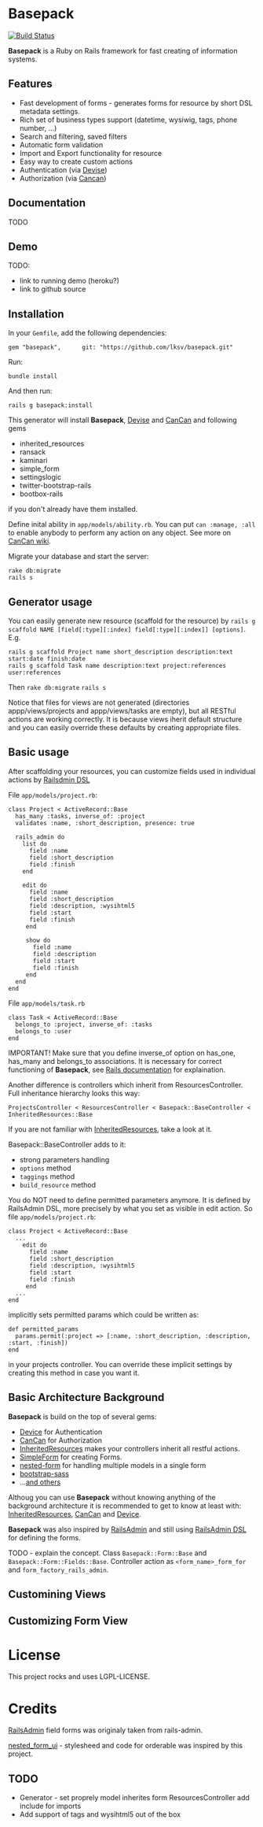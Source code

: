 Basepack
=======
[![Build Status](https://api.travis-ci.org/lksv/basepack.png?branch=master)](http://travis-ci.org/lksv/base_pack)

**Basepack** is a Ruby on Rails framework for fast creating of information
systems.

## Features

* Fast development of forms - generates forms for resource by short DSL metadata
  settings.
* Rich set of business types support (datetime, wysiwig, tags, phone number, ...)
* Search and filtering, saved filters
* Automatic form validation
* Import and Export functionality for resource
* Easy way to create custom actions
* Authentication (via [Devise](ttps://github.com/plataformatec/devise))
* Authorization (via [Cancan](https://github.com/ryanb/cancan.git))

## Documentation

TODO

## Demo

TODO:
* link to running demo (heroku?)
* link to github source

## Installation

In your `Gemfile`, add the following dependencies:

    gem "basepack",      git: "https://github.com/lksv/basepack.git"

Run:

    bundle install

And then run:

    rails g basepack:install

This generator will install **Basepack**, 
[Devise](https://github.com/plataformatec/devise) and
[CanCan](https://github.com/ryanb/cancan.git) and following gems
* inherited\_resources
* ransack
* kaminari
* simple\_form
* settingslogic
* twitter-bootstrap-rails
* bootbox-rails

if you don't already have them installed.

Define inital ability in `app/models/ability.rb`. You can put ```can
:manage, :all``` to enable anybody to perform any
action on any object. See more on [CanCan
wiki](https://github.com/ryanb/cancan/wiki/Defining-Abilities).

Migrate your database and start the server:

    rake db:migrate
    rails s


## Generator usage

You can easily generate new resource (scaffold for the resource) by
```rails g scaffold NAME [field[:type][:index] field[:type][:index]] [options]```.
E.g.

    rails g scaffold Project name short_description description:text start:date finish:date
    rails g scaffold Task name description:text project:references user:references

Then 
```rake db:migrate```
```rails s```

Notice that files for views are not generated (directories appp/views/projects and appp/views/tasks are empty), but all RESTful actions are working correctly. It is because views iherit default structure and you can easily override these defaults by creating appropriate files.

## Basic usage

After scaffolding your resources, you can customize fields used in individual actions by [Railsdmin DSL](https://github.com/sferik/rails_admin/wiki/Railsadmin-DSL)

File ```app/models/project.rb```:
```
class Project < ActiveRecord::Base
  has_many :tasks, inverse_of: :project
  validates :name, :short_description, presence: true

  rails_admin do
    list do
      field :name
      field :short_description
      field :finish
    end

    edit do
      field :name
      field :short_description
      field :description, :wysihtml5
      field :start
      field :finish
     end 

     show do
       field :name
       field :description
       field :start
       field :finish
     end 
  end 
end
```

File ```app/models/task.rb```
```
class Task < ActiveRecord::Base
  belongs_to :project, inverse_of: :tasks
  belongs_to :user
end
```
IMPORTANT! Make sure that you define inverse_of option on has_one, has_many and belongs_to associations. It is necessary for correct functioning of **Basepack**, see [Rails documentation](http://api.rubyonrails.org/classes/ActiveRecord/Associations/ClassMethods.html#label-Bi-directional+associations) for explaination.


Another difference is controllers which inherit from ResourcesController. Full inheritance hierarchy looks this way:
```
ProjectsController < ResourcesController < Basepack::BaseController < InheritedResources::Base
```


If you are not familiar with [InheritedResources](https://github.com/josevalim/inherited_resources), take a look at it.  

Basepack::BaseController adds to it:
* strong parameters handling
* ```options``` method
* ```taggings``` method
* ```build_resource``` method

You do NOT need to define permitted parameters anymore. It is defined by RailsAdmin DSL, more precisely by what you set as visible in edit action. 
So file ```app/models/project.rb```:

```
class Project < ActiveRecord::Base
  ...
    edit do
      field :name
      field :short_description
      field :description, :wysihtml5
      field :start
      field :finish
     end 
  ...
end
```

implicitly sets permitted params which could be written as:
```
def permitted_params
  params.permit(:project => [:name, :short_description, :description, :start, :finish])
end
```
in your projects controller. You can override these implicit settings by creating this method in case you want it.

## Basic Architecture Background

**Basepack** is build on the top of several gems:
* [Device](https://github.com/plataformatec/devise) for Authentication
* [CanCan](https://github.com/ryanb/cancan.git) for Authorization
* [InheritedResources](https://github.com/josevalim/inherited_resources)
   makes your controllers inherit all restful actions.
* [SimpleForm](https://github.com/plataformatec/simple_form) for
  creating Forms.
* [nested-form](https://github.com/ryanb/nested_form) for handling
  multiple models in a single form
* [bootstrap-sass](https://github.com/thomas-mcdonald/bootstrap-sass)
* ...[and others](basepack.gemspec)

Althoug you can use **Basepack** without knowing anything of the
background architecture it is recommended to get to know at least with:
[InheritedResources](https://github.com/josevalim/inherited_resources),
[CanCan](https://github.com/ryanb/cancan.git) and
[Device](https://github.com/plataformatec/devise). 

**Basepack** was also
inspired by [RailsAdmin](https://github.com/sferik/rails_admin) and
still using [RailsAdmin
DSL](https://github.com/sferik/rails_admin/wiki/Railsadmin-DSL) for defining the forms.

TODO - explain the concept. Class ```Basepack::Form::Base``` and ```Basepack::Form::Fields::Base```.
Controller action as ```<form_name>_form_for``` and ```form_factory_rails_admin```.

## Customining Views

## Customizing Form View

License
=======

This project rocks and uses LGPL-LICENSE.

Credits
=======

[RailsAdmin](https://github.com/sferik/rails_admin) field forms was
originaly taken from rails-admin.

[nested_form_ui](https://github.com/tb/nested_form_ui) - stylesheed and
code for orderable was inspired by this project.

## TODO
* Generator - set proprely model inherites form ResourcesController add
  include for imports
* Add support of tags and wysihtml5 out of the box
